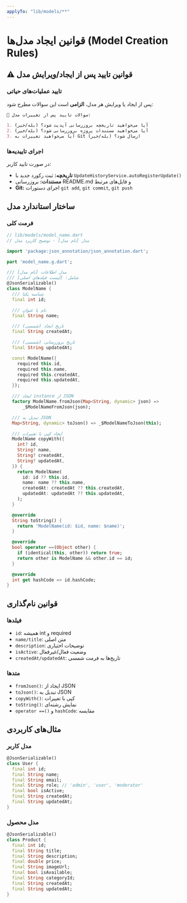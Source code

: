 ```yaml
---
applyTo: "lib/models/**"
---
```


# قوانین ایجاد مدل‌ها (Model Creation Rules)

## ⚠️ قوانین تایید پس از ایجاد/ویرایش مدل

### تایید عملیات‌های حیاتی

پس از ایجاد یا ویرایش هر مدل، **الزامی** است این سوالات مطرح شود:

```markdown
🤔 سوالات تایید پس از تغییرات مدل:

1. آیا می‌خواهید تاریخچه بروزرسانی آپدیت شود؟ (بله/خیر)
2. آیا می‌خواهید مستندات پروژه بروزرسانی شود؟ (بله/خیر)
3. آیا می‌خواهید تغییرات به Git ارسال شود؟ (بله/خیر)
```

### اجرای تاییدیه‌ها

در صورت تایید کاربر:

- **تاریخچه:** ثبت رکورد جدید با `UpdateHistoryService.autoRegisterUpdate()`
- **مستندات:** بروزرسانی README.md و فایل‌های مرتبط
- **Git:** اجرای دستورات `git add`, `git commit`, `git push`

## ساختار استاندارد مدل

### فرمت کلی

```dart
// lib/models/model_name.dart
// مدل [نام مدل] - توضیح کاربرد مدل

import 'package:json_annotation/json_annotation.dart';

part 'model_name.g.dart';

/// مدل اطلاعات [نام مدل]
/// شامل: [لیست فیلدهای اصلی]
@JsonSerializable()
class ModelName {
  /// شناسه یکتا
  final int id;

  /// نام یا عنوان
  final String name;

  /// تاریخ ایجاد (شمسی)
  final String createdAt;

  /// تاریخ بروزرسانی (شمسی)
  final String updatedAt;

  const ModelName({
    required this.id,
    required this.name,
    required this.createdAt,
    required this.updatedAt,
  });

  /// ایجاد instance از JSON
  factory ModelName.fromJson(Map<String, dynamic> json) =>
      _$ModelNameFromJson(json);

  /// تبدیل به JSON
  Map<String, dynamic> toJson() => _$ModelNameToJson(this);

  /// ایجاد کپی با تغییرات
  ModelName copyWith({
    int? id,
    String? name,
    String? createdAt,
    String? updatedAt,
  }) {
    return ModelName(
      id: id ?? this.id,
      name: name ?? this.name,
      createdAt: createdAt ?? this.createdAt,
      updatedAt: updatedAt ?? this.updatedAt,
    );
  }

  @override
  String toString() {
    return 'ModelName(id: $id, name: $name)';
  }

  @override
  bool operator ==(Object other) {
    if (identical(this, other)) return true;
    return other is ModelName && other.id == id;
  }

  @override
  int get hashCode => id.hashCode;
}
```

## قوانین نام‌گذاری

### فیلدها

- `id`: همیشه int و required
- `name/title`: متن اصلی
- `description`: توضیحات اختیاری
- `isActive`: وضعیت فعال/غیرفعال
- `createdAt/updatedAt`: تاریخ‌ها به فرمت شمسی

### متدها

- `fromJson()`: ایجاد از JSON
- `toJson()`: تبدیل به JSON
- `copyWith()`: کپی با تغییرات
- `toString()`: نمایش رشته‌ای
- `operator ==()` و `hashCode`: مقایسه

## مثال‌های کاربردی

### مدل کاربر

```dart
@JsonSerializable()
class User {
  final int id;
  final String name;
  final String email;
  final String role; // 'admin', 'user', 'moderator'
  final bool isActive;
  final String createdAt;
  final String updatedAt;
}
```

### مدل محصول

```dart
@JsonSerializable()
class Product {
  final int id;
  final String title;
  final String description;
  final double price;
  final String imageUrl;
  final bool isAvailable;
  final String categoryId;
  final String createdAt;
  final String updatedAt;
}
```
